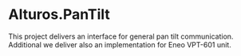 # Alturos.PanTilt

This project delivers an interface for general pan tilt communication. Additional we deliver also an implementation for Eneo VPT-601 unit.